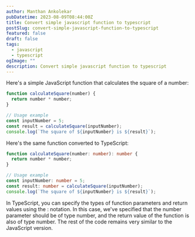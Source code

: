 ```yaml
---
author: Manthan Ankolekar
pubDatetime: 2023-08-09T08:44:00Z
title: Convert simple javascript function to typescript
postSlug: convert-simple-javascript-function-to-typescript
featured: false
draft: false
tags:
  - javascript
  - typescript
ogImage: ""
description: Convert simple javascript function to typescript
---
```


Here's a simple JavaScript function that calculates the square of a number:

```javascript
function calculateSquare(number) {
  return number * number;
}

// Usage example
const inputNumber = 5;
const result = calculateSquare(inputNumber);
console.log(`The square of ${inputNumber} is ${result}`);
```

Here's the same function converted to TypeScript:

```typescript
function calculateSquare(number: number): number {
  return number * number;
}

// Usage example
const inputNumber: number = 5;
const result: number = calculateSquare(inputNumber);
console.log(`The square of ${inputNumber} is ${result}`);
```

In TypeScript, you can specify the types of function parameters and return values using the : notation. In this case, we've specified that the number parameter should be of type number, and the return value of the function is also of type number. The rest of the code remains very similar to the JavaScript version.
